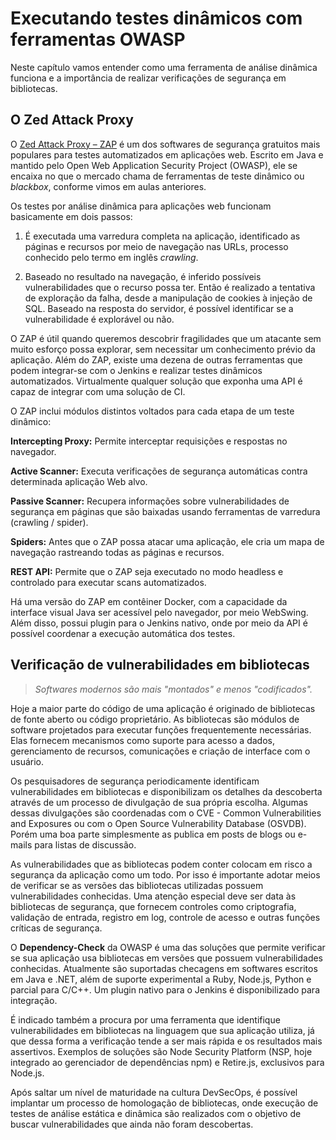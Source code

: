 # Executando testes dinâmicos com ferramentas OWASP
Neste capítulo vamos entender como uma ferramenta de análise dinâmica funciona e a importância de realizar verificações de segurança em bibliotecas.

## O Zed Attack Proxy

O [Zed Attack Proxy – ZAP](https://github.com/zaproxy/) é um dos softwares de segurança gratuitos mais populares para testes automatizados em aplicações web. Escrito em Java e mantido pelo Open Web Application Security Project (OWASP), ele se encaixa no que o mercado chama de ferramentas de teste dinâmico ou _blackbox_, conforme vimos em aulas anteriores.

Os testes por análise dinâmica para aplicações web funcionam basicamente em dois passos: 
	
1. É executada uma varredura completa na aplicação, identificado as páginas e recursos por meio de navegação nas URLs, processo conhecido pelo termo em inglês _crawling_.

1. Baseado no resultado na navegação, é inferido possíveis vulnerabilidades que o recurso possa ter. Então é realizado a tentativa de exploração da falha, desde a manipulação de cookies à injeção de SQL. Baseado na resposta do servidor, é possível identificar se a vulnerabilidade é explorável ou não.

O ZAP é útil quando queremos descobrir fragilidades que um atacante sem muito esforço possa explorar, sem necessitar um conhecimento prévio da aplicação. Além do ZAP, existe uma dezena de outras ferramentas que podem integrar-se com o Jenkins e realizar testes dinâmicos automatizados. Virtualmente qualquer solução que exponha uma API é capaz de integrar com uma solução de CI.

O ZAP inclui módulos distintos voltados para cada etapa de um teste dinâmico:

**Intercepting Proxy:** Permite interceptar requisições e respostas no navegador.

**Active Scanner:** Executa verificações de segurança automáticas contra determinada aplicação Web alvo.

**Passive Scanner:** Recupera informações sobre vulnerabilidades de segurança em páginas que são baixadas usando ferramentas de varredura (crawling / spider).

**Spiders:** Antes que o ZAP possa atacar uma aplicação, ele cria um mapa de navegação rastreando todas as páginas e recursos.

**REST API:** Permite que o ZAP seja executado no modo headless e controlado para executar scans automatizados.

Há uma versão do ZAP em contêiner Docker, com a capacidade da interface visual Java ser acessível pelo navegador, por meio WebSwing. Além disso, possui plugin para o Jenkins nativo, onde por meio da API é possível coordenar a execução automática dos testes.

## Verificação de vulnerabilidades em bibliotecas
> _Softwares modernos são mais "montados" e menos "codificados"._

Hoje a maior parte do código de uma aplicação é originado de bibliotecas de fonte aberto ou código proprietário. As bibliotecas são módulos de software projetados para executar funções frequentemente necessárias. Elas fornecem mecanismos como suporte para acesso a dados, gerenciamento de recursos, comunicações e criação de interface com o usuário.

Os pesquisadores de segurança periodicamente identificam vulnerabilidades em bibliotecas e disponibilizam os detalhes da descoberta através de um processo de divulgação de sua própria escolha. Algumas dessas divulgações são coordenadas com o CVE - Common Vulnerabilities and Exposures ou com o Open Source Vulnerability Database (OSVDB). Porém uma boa parte simplesmente as publica em posts de blogs ou e-mails para listas de discussão.

As vulnerabilidades que as bibliotecas podem conter colocam em risco a segurança da aplicação como um todo. Por isso é importante adotar meios de verificar se as versões das bibliotecas utilizadas possuem vulnerabilidades conhecidas. Uma atenção especial deve ser data às bibliotecas de segurança, que fornecem controles como criptografia, validação de entrada, registro em log, controle de acesso e outras funções críticas de segurança.

O **Dependency-Check** da OWASP é uma das soluções que permite verificar se sua aplicação usa bibliotecas em versões que possuem vulnerabilidades conhecidas. Atualmente são suportadas checagens em softwares escritos em Java e .NET, além de suporte experimental a Ruby, Node.js, Python e parcial para C/C++. Um plugin nativo para o Jenkins é disponibilizado para integração.

É indicado também a procura por uma ferramenta que identifique vulnerabilidades em bibliotecas na linguagem que sua aplicação utiliza, já que dessa forma a verificação tende a ser mais rápida e os resultados mais assertivos. Exemplos de soluções são Node Security Platform (NSP, hoje integrado ao gerenciador de dependências npm) e Retire.js, exclusivos para Node.js.
	
Após saltar um nível de maturidade na cultura DevSecOps, é possível implantar um processo de homologação de bibliotecas, onde execução de testes de análise estática e dinâmica são realizados com o objetivo de buscar vulnerabilidades que ainda não foram descobertas.